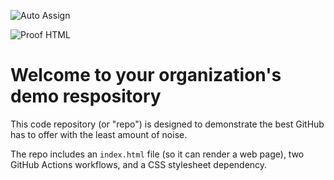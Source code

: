![Auto Assign](https://github.com/CIS389-final-project/demo-repository/actions/workflows/auto-assign.yml/badge.svg)

![Proof HTML](https://github.com/CIS389-final-project/demo-repository/actions/workflows/proof-html.yml/badge.svg)

# Welcome to your organization's demo respository
This code repository (or "repo") is designed to demonstrate the best GitHub has to offer with the least amount of noise.

The repo includes an `index.html` file (so it can render a web page), two GitHub Actions workflows, and a CSS stylesheet dependency.

